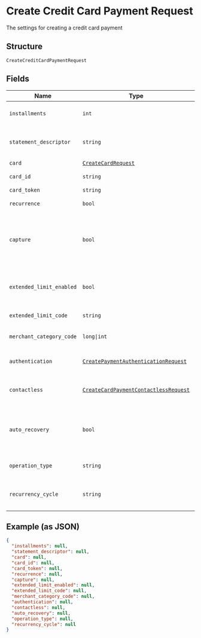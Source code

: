 
# Create Credit Card Payment Request

The settings for creating a credit card payment

## Structure

`CreateCreditCardPaymentRequest`

## Fields

| Name | Type | Tags | Description |
|  --- | --- | --- | --- |
| `installments` | `int` | Optional | Number of installments<br>**Default**: `1` |
| `statement_descriptor` | `string` | Optional | The text that will be shown on the credit card's statement |
| `card` | [`CreateCardRequest`](../../doc/models/create-card-request.md) | Optional | Credit card data |
| `card_id` | `string` | Optional | The credit card id |
| `card_token` | `string` | Optional | - |
| `recurrence` | `bool` | Optional | Indicates a recurrence |
| `capture` | `bool` | Optional | Indicates if the operation should be only authorization or auth and capture.<br>**Default**: `True` |
| `extended_limit_enabled` | `bool` | Optional | Indicates whether the extended label (private label) is enabled |
| `extended_limit_code` | `string` | Optional | Extended Limit Code |
| `merchant_category_code` | `long\|int` | Optional | Customer business segment code |
| `authentication` | [`CreatePaymentAuthenticationRequest`](../../doc/models/create-payment-authentication-request.md) | Optional | The payment authentication request |
| `contactless` | [`CreateCardPaymentContactlessRequest`](../../doc/models/create-card-payment-contactless-request.md) | Optional | The Credit card payment contactless request |
| `auto_recovery` | `bool` | Optional | Indicates whether a particular payment will enter the offline retry flow |
| `operation_type` | `string` | Optional | AuthOnly, AuthAndCapture, PreAuth |
| `recurrency_cycle` | `string` | Optional | Defines whether the card has been used one or more times. |

## Example (as JSON)

```json
{
  "installments": null,
  "statement_descriptor": null,
  "card": null,
  "card_id": null,
  "card_token": null,
  "recurrence": null,
  "capture": null,
  "extended_limit_enabled": null,
  "extended_limit_code": null,
  "merchant_category_code": null,
  "authentication": null,
  "contactless": null,
  "auto_recovery": null,
  "operation_type": null,
  "recurrency_cycle": null
}
```

